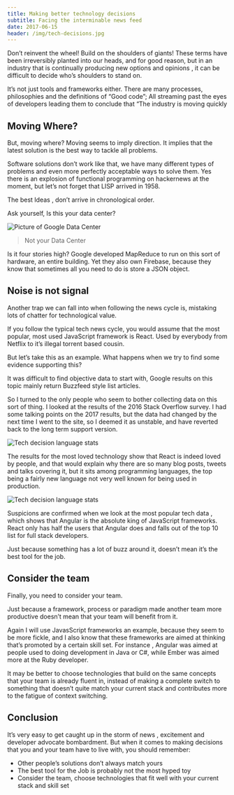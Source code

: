```yaml
---
title: Making better technology decisions
subtitle: Facing the interminable news feed
date: 2017-06-15
header: /img/tech-decisions.jpg
---
```


Don’t reinvent the wheel! Build on the shoulders of giants! These terms have been irreversibly planted into our heads, and for good reason, but in an industry that is continually producing new options and opinions , it can be difficult to decide who’s shoulders to stand on.

It’s not just tools and frameworks either. There are many processes, philosophies and the definitions of “Good code”; All streaming past the eyes of developers leading them to conclude that “The industry is moving quickly

## Moving Where?

But, moving where? Moving seems to imply direction. It implies that the latest solution is the best way to tackle all problems.

Software solutions don’t work like that, we have many different types of problems and even more perfectly acceptable ways to solve them. Yes there is an explosion of functional programming on hackernews at the moment, but let’s not forget that LISP arrived in 1958.

The best Ideas , don’t arrive in chronological order.

Ask yourself, Is this your data center?

![Picture of Google Data Center](/img/google-data-center.jpeg)
> Not your Data Center

Is it four stories high? Google developed MapReduce to run on this sort of hardware, an entire building. Yet they also own Firebase, because they know that sometimes all you need to do is store a JSON object.

## Noise is not signal

Another trap we can fall into when following the news cycle is, mistaking lots of chatter for technological value.

If you follow the typical tech news cycle, you would assume that the most popular, most used JavaScript framework is React. Used by everybody from Netflix to it’s illegal torrent based cousin.

But let’s take this as an example. What happens when we try to find some evidence supporting this?

It was difficult to find objective data to start with, Google results on this topic mainly return Buzzfeed style list articles.

So I turned to the only people who seem to bother collecting data on this sort of thing. I looked at the results of the 2016 Stack Overflow survey. I had some talking points on the 2017 results, but the data had changed by the next time I went to the site, so I deemed it as unstable, and have reverted back to the long term support version.

![Tech decision language stats](/img/tech-decisions-lang-stats.png)

The results for the most loved technology show that React is indeed loved by people, and that would explain why there are so many blog posts, tweets and talks covering it, but it sits among programming languages, the top being a fairly new language not very well known for being used in production.

![Tech decision language stats](/img/tech-decisions-lang-stats-2.png)

Suspicions are confirmed when we look at the most popular tech data , which shows that Angular is the absolute king of JavaScript frameworks. React only has half the users that Angular does and falls out of the top 10 list for full stack developers.

Just because something has a lot of buzz around it, doesn’t mean it’s the best tool for the job.

## Consider the team

Finally, you need to consider your team.

Just because a framework, process or paradigm made another team more productive doesn’t mean that your team will benefit from it.

Again I will use JavasScript frameworks an example, because they seem to be more fickle, and I also know that these frameworks are aimed at thinking that’s promoted by a certain skill set. For instance , Angular was aimed at people used to doing development in Java or C#, while Ember was aimed more at the Ruby developer.

It may be better to choose technologies that build on the same concepts that your team is already fluent in, instead of making a complete switch to something that doesn’t quite match your current stack and contributes more to the fatigue of context switching.

## Conclusion

It’s very easy to get caught up in the storm of news , excitement and developer advocate bombardment. But when it comes to making decisions that you and your team have to live with, you should remember:

 - Other people’s solutions don’t always match yours
 - The best tool for the Job is probably not the most hyped toy
 - Consider the team, choose technologies that fit well with your current stack and skill set
